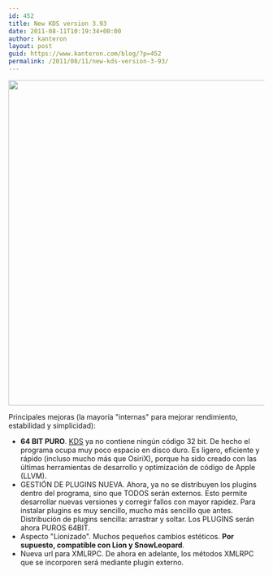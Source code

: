 ```yaml
---
id: 452
title: New KDS version 3.93
date: 2011-08-11T10:19:34+00:00
author: kanteron
layout: post
guid: https://www.kanteron.com/blog/?p=452
permalink: /2011/08/11/new-kds-version-3-93/
---
```

<img class="aligncenter" title="KDS 3.93" src="https://farm7.static.flickr.com/6075/6031381671_bec0a6e759_z.jpg" alt="" width="514" height="640" />

Principales mejoras (la mayoría "internas" para mejorar rendimiento, estabilidad y simplicidad):

  * **64 BIT PURO**. [KDS](https://www.kanteron.com/blog/products/kds/ "KDS") ya no contiene ningún código 32 bit. De hecho el programa ocupa muy poco espacio en disco duro. Es ligero, eficiente y rápido (incluso mucho más que OsiriX), porque ha sido creado con las últimas herramientas de desarrollo y optimización de código de Apple (LLVM).
  * GESTIÓN DE PLUGINS NUEVA. Ahora, ya no se distribuyen los plugins dentro del programa, sino que TODOS serán externos. Esto permite desarrollar nuevas versiones y corregir fallos con mayor rapidez. Para instalar plugins es muy sencillo, mucho más sencillo que antes. Distribución de plugins sencilla: arrastrar y soltar. Los PLUGINS serán ahora PUROS 64BIT.
  * Aspecto "Lionizado". Muchos pequeños cambios estéticos. **Por supuesto, compatible con Lion y SnowLeopard**.
  * Nueva url para XMLRPC. De ahora en adelante, los métodos XMLRPC que se incorporen será mediante plugin externo.